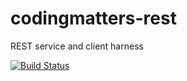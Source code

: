 # codingmatters-rest
REST service and client harness

[![Build Status](https://travis-ci.org/nelt/codingmatters-rest.svg?branch=master)](https://travis-ci.org/nelt/codingmatters-rest)
